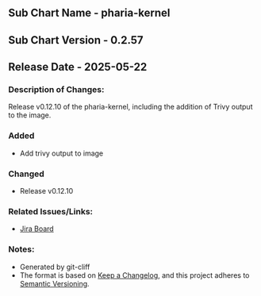 ## Sub Chart Name - pharia-kernel
## Sub Chart Version - 0.2.57
## Release Date - 2025-05-22

### Description of Changes:

Release v0.12.10 of the pharia-kernel, including the addition of Trivy output to the image.

### Added

- Add trivy output to image

### Changed

- Release v0.12.10

### Related Issues/Links:
- [Jira Board](https://aleph-alpha.atlassian.net/jira/software/projects/PK/boards/160)

### Notes:
- Generated by git-cliff
- The format is based on [Keep a Changelog](https://keepachangelog.com/en/1.0.0/),
and this project adheres to [Semantic Versioning](https://semver.org/spec/v2.0.0.html).
